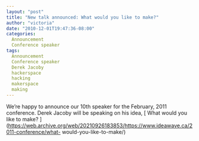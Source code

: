 ```yaml
---
layout: "post"
title: "New talk announced: What would you like to make?"
author: "victoria"
date: "2010-12-01T19:47:36-08:00"
categories:
  Announcement
  Conference speaker
tags: 
  Announcement
  Conference speaker
  Derek Jacoby
  hackerspace
  hacking
  makerspace
  making
---
```


We’re happy to announce our 10th speaker for the February, 2011 conference.
Derek Jacoby will be speaking on his idea, [ What would you like to make?
](https://web.archive.org/web/20210926183853/https://www.ideawave.ca/2011-conference/what-
would-you-like-to-make/)


[//]: # (Retrieved from https://web.archive.org/web/20211025233258/https://www.ideawave.ca/new-talk-announced-what-would-you-like-to-make/)